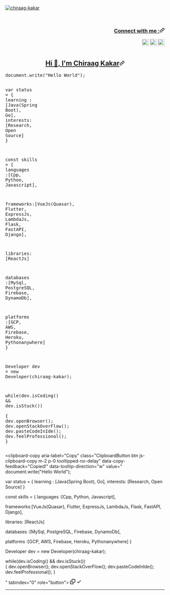 <article class="markdown-body entry-content container-lg f5" itemprop="text"><p align="left" dir="auto"> <a target="_blank" rel="noopener noreferrer nofollow" href="https://camo.githubusercontent.com/6ddeabffb716ea549a000f4860568f158e00011955f2d509d5fe7de5c80907d4/68747470733a2f2f6b6f6d617265762e636f6d2f67687076632f3f757365726e616d653d636869726161672d6b616b6172"><img src="https://camo.githubusercontent.com/6ddeabffb716ea549a000f4860568f158e00011955f2d509d5fe7de5c80907d4/68747470733a2f2f6b6f6d617265762e636f6d2f67687076632f3f757365726e616d653d636869726161672d6b616b6172" alt="chiraag-kakar" data-canonical-src="https://komarev.com/ghpvc/?username=chiraag-kakar" style="max-width: 100%;"></a> </p>
<p align="center" dir="auto">
<br><animated-image data-catalyst="" style="width: 280px;"><a target="_blank" rel="noopener noreferrer" href="https://github.com/chiraag-kakar/chiraag-kakar/blob/master/hadder.gif" data-target="animated-image.originalLink" hidden=""><img src="https://github.com/chiraag-kakar/chiraag-kakar/raw/master/hadder.gif" style="max-width: 100%; display: none;" data-target="animated-image.originalImage" hidden=""></a>
      <span class="AnimatedImagePlayer enabled" data-target="animated-image.player">
        <a data-target="animated-image.replacedLink" class="AnimatedImagePlayer-images" href="https://github.com/chiraag-kakar/chiraag-kakar/blob/master/hadder.gif" target="_blank" hidden="">
      
      
</p>
<h3 align="right" id="user-content-connect-with-me-" dir="auto"><a class="heading-link" href="#connect-with-me-">Connect with me :<svg class="octicon octicon-link" viewBox="0 0 16 16" version="1.1" width="16" height="16" aria-hidden="true"><path d="m7.775 3.275 1.25-1.25a3.5 3.5 0 1 1 4.95 4.95l-2.5 2.5a3.5 3.5 0 0 1-4.95 0 .751.751 0 0 1 .018-1.042.751.751 0 0 1 1.042-.018 1.998 1.998 0 0 0 2.83 0l2.5-2.5a2.002 2.002 0 0 0-2.83-2.83l-1.25 1.25a.751.751 0 0 1-1.042-.018.751.751 0 0 1-.018-1.042Zm-4.69 9.64a1.998 1.998 0 0 0 2.83 0l1.25-1.25a.751.751 0 0 1 1.042.018.751.751 0 0 1 .018 1.042l-1.25 1.25a3.5 3.5 0 1 1-4.95-4.95l2.5-2.5a3.5 3.5 0 0 1 4.95 0 .751.751 0 0 1-.018 1.042.751.751 0 0 1-1.042.018 1.998 1.998 0 0 0-2.83 0l-2.5 2.5a1.998 1.998 0 0 0 0 2.83Z"></path></svg></a></h3>
<a href="https://linkedin.com/in/chiraag-kakar" rel="nofollow">
  <img align="right" alt="Chiraag Kakar - LinkedIn" width="22px" src="https://camo.githubusercontent.com/e95814f4c20c67fba95e3276fab630b66942517e824e1c67022f3ddb2f70510f/68747470733a2f2f75706c6f61642e77696b696d656469612e6f72672f77696b6970656469612f636f6d6d6f6e732f7468756d622f652f65392f4c696e6b6564696e5f69636f6e2e7376672f32353670782d4c696e6b6564696e5f69636f6e2e7376672e706e67" data-canonical-src="https://upload.wikimedia.org/wikipedia/commons/thumb/e/e9/Linkedin_icon.svg/256px-Linkedin_icon.svg.png" style="max-width: 100%;">
</a>
<a href="https://instagram.com/0212chiraag" rel="nofollow">
  <img align="right" alt="Chiraag Kakar - Instagram" width="22px" src="https://camo.githubusercontent.com/c80f9763ed06d4ab9fbcc1a74b8b74cd95e4c7f82d3f1f70233994f236a0faeb/68747470733a2f2f63646e2e6a7364656c6976722e6e65742f6e706d2f73696d706c652d69636f6e734076332f69636f6e732f696e7374616772616d2e737667" data-canonical-src="https://cdn.jsdelivr.net/npm/simple-icons@v3/icons/instagram.svg" style="max-width: 100%;">
</a>
<a href="https://twitter.com/0212Chiraag" rel="nofollow">
  <img align="right" alt="Chiraag Kakar - Twitter" width="22px" src="https://camo.githubusercontent.com/055d96e8404ce2ab1dd0af5f1c2030d242309a5bc69e47ff32e0b2ab73307e1e/68747470733a2f2f75706c6f61642e77696b696d656469612e6f72672f77696b6970656469612f73636f2f392f39662f547769747465725f626972645f6c6f676f5f323031322e737667" data-canonical-src="https://upload.wikimedia.org/wikipedia/sco/9/9f/Twitter_bird_logo_2012.svg" style="max-width: 100%;">
</a>
<br>
<br>
<h2 align="center" id="user-content-hi--im-chiraag-kakar" dir="auto"><a class="heading-link" href="#hi--im-chiraag-kakar">Hi 👋, I'm Chiraag Kakar<svg class="octicon octicon-link" viewBox="0 0 16 16" version="1.1" width="16" height="16" aria-hidden="true"><path d="m7.775 3.275 1.25-1.25a3.5 3.5 0 1 1 4.95 4.95l-2.5 2.5a3.5 3.5 0 0 1-4.95 0 .751.751 0 0 1 .018-1.042.751.751 0 0 1 1.042-.018 1.998 1.998 0 0 0 2.83 0l2.5-2.5a2.002 2.002 0 0 0-2.83-2.83l-1.25 1.25a.751.751 0 0 1-1.042-.018.751.751 0 0 1-.018-1.042Zm-4.69 9.64a1.998 1.998 0 0 0 2.83 0l1.25-1.25a.751.751 0 0 1 1.042.018.751.751 0 0 1 .018 1.042l-1.25 1.25a3.5 3.5 0 1 1-4.95-4.95l2.5-2.5a3.5 3.5 0 0 1 4.95 0 .751.751 0 0 1-.018 1.042.751.751 0 0 1-1.042.018 1.998 1.998 0 0 0-2.83 0l-2.5 2.5a1.998 1.998 0 0 0 0 2.83Z"></path></svg></a></h2>
<div class="highlight highlight-source-js notranslate position-relative overflow-auto" dir="auto"><pre><span class="pl-smi">document</span><span class="pl-kos">.</span><span class="pl-en">write</span><span class="pl-kos">(</span><span class="pl-s">"Hello World"</span><span class="pl-kos">)</span><span class="pl-kos">;</span>

<span class="pl-k">var</span> <span class="pl-s1">status</span> <span class="pl-c1">=</span> 
<span class="pl-kos">{</span> 
  <span class="pl-c1">learning</span> : <span class="pl-kos">[</span><span class="pl-v">Java</span><span class="pl-kos">(</span><span class="pl-v">Spring</span> <span class="pl-v">Boot</span><span class="pl-kos">)</span><span class="pl-kos">,</span> <span class="pl-v">Go</span><span class="pl-kos">]</span><span class="pl-kos">,</span>
  <span class="pl-c1">interests</span>: <span class="pl-kos">[</span><span class="pl-v">Research</span><span class="pl-kos">,</span> <span class="pl-v">Open</span> <span class="pl-v">Source</span><span class="pl-kos">]</span>
<span class="pl-kos">}</span>

<span class="pl-k">const</span> <span class="pl-s1">skills</span> <span class="pl-c1">=</span> 
<span class="pl-kos">{</span>
  <span class="pl-c1">languages</span> :<span class="pl-kos">[</span><span class="pl-v">Cpp</span><span class="pl-kos">,</span> <span class="pl-v">Python</span><span class="pl-kos">,</span> <span class="pl-v">Javascript</span><span class="pl-kos">]</span><span class="pl-kos">,</span>
  
  <span class="pl-c1">frameworks</span>:<span class="pl-kos">[</span><span class="pl-v">VueJs</span><span class="pl-kos">(</span><span class="pl-v">Quasar</span><span class="pl-kos">)</span><span class="pl-kos">,</span> <span class="pl-v">Flutter</span><span class="pl-kos">,</span> <span class="pl-v">ExpressJs</span><span class="pl-kos">,</span> <span class="pl-v">LambdaJs</span><span class="pl-kos">,</span> <span class="pl-v">Flask</span><span class="pl-kos">,</span> <span class="pl-v">FastAPI</span><span class="pl-kos">,</span> <span class="pl-v">Django</span><span class="pl-kos">]</span><span class="pl-kos">,</span>
  
  <span class="pl-c1">libraries</span>: <span class="pl-kos">[</span><span class="pl-v">ReactJs</span><span class="pl-kos">]</span>
  
  <span class="pl-s1">databases</span> :<span class="pl-kos">[</span><span class="pl-v">MySql</span><span class="pl-kos">,</span> <span class="pl-v">PostgreSQL</span><span class="pl-kos">,</span> <span class="pl-v">Firebase</span><span class="pl-kos">,</span> <span class="pl-v">DynamoDb</span><span class="pl-kos">]</span><span class="pl-kos">,</span>
  
  <span class="pl-c1">platforms</span> :<span class="pl-kos">[</span><span class="pl-c1">GCP</span><span class="pl-kos">,</span> <span class="pl-c1">AWS</span><span class="pl-kos">,</span> <span class="pl-v">Firebase</span><span class="pl-kos">,</span> <span class="pl-v">Heroku</span><span class="pl-kos">,</span> <span class="pl-v">Pythonanywhere</span><span class="pl-kos">]</span>
<span class="pl-kos">}</span>


<span class="pl-v">Developer</span> <span class="pl-s1">dev</span> <span class="pl-c1">=</span> <span class="pl-k">new</span> <span class="pl-v">Developer</span><span class="pl-kos">(</span><span class="pl-s1">chiraag</span><span class="pl-c1">-</span><span class="pl-s1">kakar</span><span class="pl-kos">)</span><span class="pl-kos">;</span>

<span class="pl-k">while</span><span class="pl-kos">(</span><span class="pl-s1">dev</span><span class="pl-kos">.</span><span class="pl-en">isCoding</span><span class="pl-kos">(</span><span class="pl-kos">)</span> <span class="pl-c1">&amp;&amp;</span> <span class="pl-s1">dev</span><span class="pl-kos">.</span><span class="pl-en">isStuck</span><span class="pl-kos">(</span><span class="pl-kos">)</span><span class="pl-kos">)</span>  
<span class="pl-kos">{</span>
  <span class="pl-s1">dev</span><span class="pl-kos">.</span><span class="pl-en">openBrowser</span><span class="pl-kos">(</span><span class="pl-kos">)</span><span class="pl-kos">;</span>
  <span class="pl-s1">dev</span><span class="pl-kos">.</span><span class="pl-en">openStackOverFlow</span><span class="pl-kos">(</span><span class="pl-kos">)</span><span class="pl-kos">;</span>
  <span class="pl-s1">dev</span><span class="pl-kos">.</span><span class="pl-en">pasteCodeInIde</span><span class="pl-kos">(</span><span class="pl-kos">)</span><span class="pl-kos">;</span>
  <span class="pl-s1">dev</span><span class="pl-kos">.</span><span class="pl-en">feelProfessional</span><span class="pl-kos">(</span><span class="pl-kos">)</span><span class="pl-kos">;</span>
<span class="pl-kos">}</span>
</pre><div class="zeroclipboard-container position-absolute right-0 top-0">
    <clipboard-copy aria-label="Copy" class="ClipboardButton btn js-clipboard-copy m-2 p-0 tooltipped-no-delay" data-copy-feedback="Copied!" data-tooltip-direction="w" value="
document.write(&quot;Hello World&quot;);

var status = 
{ 
  learning : [Java(Spring Boot), Go],
  interests: [Research, Open Source]
}

const skills = 
{
  languages :[Cpp, Python, Javascript],
  
  frameworks:[VueJs(Quasar), Flutter, ExpressJs, LambdaJs, Flask, FastAPI, Django],
  
  libraries: [ReactJs]
  
  databases :[MySql, PostgreSQL, Firebase, DynamoDb],
  
  platforms :[GCP, AWS, Firebase, Heroku, Pythonanywhere]
}


Developer dev = new Developer(chiraag-kakar);

while(dev.isCoding() &amp;&amp; dev.isStuck())  
{
  dev.openBrowser();
  dev.openStackOverFlow();
  dev.pasteCodeInIde();
  dev.feelProfessional();
}

" tabindex="0" role="button">
      <svg aria-hidden="true" height="16" viewBox="0 0 16 16" version="1.1" width="16" data-view-component="true" class="octicon octicon-copy js-clipboard-copy-icon m-2">
    <path d="M0 6.75C0 5.784.784 5 1.75 5h1.5a.75.75 0 0 1 0 1.5h-1.5a.25.25 0 0 0-.25.25v7.5c0 .138.112.25.25.25h7.5a.25.25 0 0 0 .25-.25v-1.5a.75.75 0 0 1 1.5 0v1.5A1.75 1.75 0 0 1 9.25 16h-7.5A1.75 1.75 0 0 1 0 14.25Z"></path><path d="M5 1.75C5 .784 5.784 0 6.75 0h7.5C15.216 0 16 .784 16 1.75v7.5A1.75 1.75 0 0 1 14.25 11h-7.5A1.75 1.75 0 0 1 5 9.25Zm1.75-.25a.25.25 0 0 0-.25.25v7.5c0 .138.112.25.25.25h7.5a.25.25 0 0 0 .25-.25v-7.5a.25.25 0 0 0-.25-.25Z"></path>
</svg>
      <svg aria-hidden="true" height="16" viewBox="0 0 16 16" version="1.1" width="16" data-view-component="true" class="octicon octicon-check js-clipboard-check-icon color-fg-success d-none m-2">
    <path d="M13.78 4.22a.75.75 0 0 1 0 1.06l-7.25 7.25a.75.75 0 0 1-1.06 0L2.22 9.28a.751.751 0 0 1 .018-1.042.751.751 0 0 1 1.042-.018L6 10.94l6.72-6.72a.75.75 0 0 1 1.06 0Z"></path>
</svg>
    </clipboard-copy>
  </div></div>

<hr>

</article>
